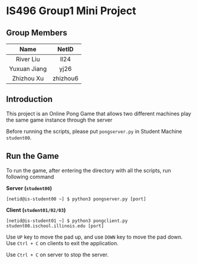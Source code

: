 # IS496 Group1 Mini Project


## Group Members
|     Name     |  NetID   |
|:------------:|:--------:|
|  River Liu   |   ll24   |
| Yuxuan Jiang |   yj26   |
|  Zhizhou Xu  | zhizhou6 |


## Introduction
This project is an Online Pong Game that allows two different machines play the same game instance through the server

Before running the scripts, please put `pongserver.py` in Student Machine `student00`.


## Run the Game
To run the game, after entering the directory with all the scripts, run following command

**Server (`student00`)**

`[netid@is-student00 ~] $ python3 pongserver.py [port]`

**Client (`student01/02/03`)**

`[netid@is-student01 ~] $ python3 pongclient.py student00.ischool.illinois.edu [port]`

Use `UP` key to move the pad up, and use `DOWN` key to move the pad down. Use `Ctrl + C` on clients to exit the
application.

Use `Ctrl + C` on server to stop the server.
